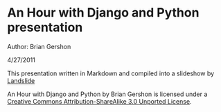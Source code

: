 An Hour with Django and Python presentation
===========================================

Author: Brian Gershon

4/27/2011

This presentation written in Markdown and compiled into a slideshow by [Landslide](http://pypi.python.org/pypi/landslide)

An Hour with Django and Python by Brian Gershon is licensed under a [Creative Commons Attribution-ShareAlike 3.0 Unported License](http://creativecommons.org/licenses/by-sa/3.0/).
